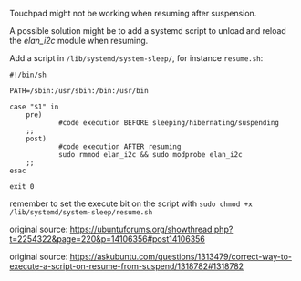 Touchpad might not be working when resuming after suspension.

A possible solution might be to add a systemd script to unload and reload the *elan_i2c* module when resuming.

Add a script in `/lib/systemd/system-sleep/`, for instance `resume.sh`:

```
#!/bin/sh

PATH=/sbin:/usr/sbin:/bin:/usr/bin

case "$1" in
    pre)
            #code execution BEFORE sleeping/hibernating/suspending
    ;;
    post)
            #code execution AFTER resuming
            sudo rmmod elan_i2c && sudo modprobe elan_i2c
    ;;
esac

exit 0
```

remember to set the execute bit on the script with `sudo chmod +x /lib/systemd/system-sleep/resume.sh`

original source: https://ubuntuforums.org/showthread.php?t=2254322&page=220&p=14106356#post14106356

original source: https://askubuntu.com/questions/1313479/correct-way-to-execute-a-script-on-resume-from-suspend/1318782#1318782

